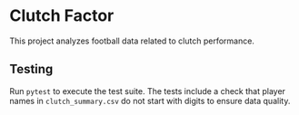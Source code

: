 # Clutch Factor

This project analyzes football data related to clutch performance.

## Testing

Run `pytest` to execute the test suite. The tests include a check that player names in `clutch_summary.csv` do not start with digits to ensure data quality.

